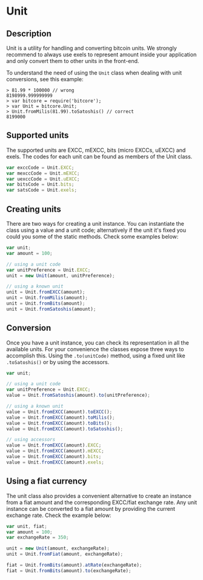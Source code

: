 # Unit

## Description

Unit is a utility for handling and converting bitcoin units. We strongly recommend to always use exels to represent amount inside your application and only convert them to other units in the front-end.

To understand the need of using the `Unit` class when dealing with unit conversions, see this example:

```
> 81.99 * 100000 // wrong
8198999.999999999
> var bitcore = require('bitcore');
> var Unit = bitcore.Unit;
> Unit.fromMilis(81.99).toSatoshis() // correct
8199000
```

## Supported units

The supported units are EXCC, mEXCC, bits (micro EXCCs, uEXCC) and exels. The codes for each unit can be found as members of the Unit class.

```javascript
var exccCode = Unit.EXCC;
var mexccCode = Unit.mEXCC;
var uexccCode = Unit.uEXCC;
var bitsCode = Unit.bits;
var satsCode = Unit.exels;
```

## Creating units
There are two ways for creating a unit instance. You can instantiate the class using a value and a unit code; alternatively if the unit it's fixed you could you some of the static methods. Check some examples below:

```javascript
var unit;
var amount = 100;

// using a unit code
var unitPreference = Unit.EXCC;
unit = new Unit(amount, unitPreference);

// using a known unit
unit = Unit.fromEXCC(amount);
unit = Unit.fromMilis(amount);
unit = Unit.fromBits(amount);
unit = Unit.fromSatoshis(amount);
```

## Conversion
Once you have a unit instance, you can check its representation in all the available units. For your convenience the classes expose three ways to accomplish this. Using the `.to(unitCode)` method, using a fixed unit like `.toSatoshis()` or by using the accessors.

```javascript
var unit;

// using a unit code
var unitPreference = Unit.EXCC;
value = Unit.fromSatoshis(amount).to(unitPreference);

// using a known unit
value = Unit.fromEXCC(amount).toEXCC();
value = Unit.fromEXCC(amount).toMilis();
value = Unit.fromEXCC(amount).toBits();
value = Unit.fromEXCC(amount).toSatoshis();

// using accessors
value = Unit.fromEXCC(amount).EXCC;
value = Unit.fromEXCC(amount).mEXCC;
value = Unit.fromEXCC(amount).bits;
value = Unit.fromEXCC(amount).exels;
```

## Using a fiat currency

The unit class also provides a convenient alternative to create an instance from a fiat amount and the corresponding EXCC/fiat exchange rate. Any unit instance can be converted to a fiat amount by providing the current exchange rate. Check the example below:

```javascript
var unit, fiat;
var amount = 100;
var exchangeRate = 350;

unit = new Unit(amount, exchangeRate);
unit = Unit.fromFiat(amount, exchangeRate);

fiat = Unit.fromBits(amount).atRate(exchangeRate);
fiat = Unit.fromBits(amount).to(exchangeRate);
```
